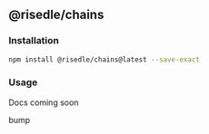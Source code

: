 ## @risedle/chains

### Installation

```sh
npm install @risedle/chains@latest --save-exact
```

### Usage

Docs coming soon

bump
